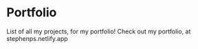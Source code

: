 # Portfolio
List of all my projects, for my portfolio!
Check out my portfolio, at stephenps.netlify.app
